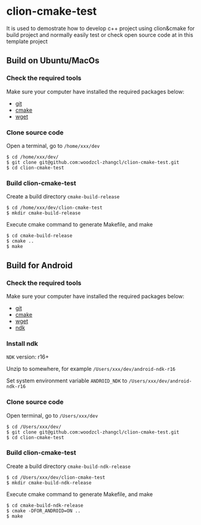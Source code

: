 # clion-cmake-test
It is used to demostrate how to develop c++ project using clion&cmake for build project and normally easily test or check open source code at in this template project

## Build on Ubuntu/MacOs
### Check the required tools
Make sure your computer have installed the required packages below:
* [git](https://www.git-scm.com/downloads)
* [cmake](https://cmake.org/download)
* [wget](https://www.gnu.org/software/wget)

### Clone source code
Open a terminal, go to `/home/xxx/dev`
```shell
$ cd /home/xxx/dev/
$ git clone git@github.com:woodzcl-zhangcl/clion-cmake-test.git
$ cd clion-cmake-test
```

### Build clion-cmake-test

Create a build directory `cmake-build-release`
```shell
$ cd /home/xxx/dev/clion-cmake-test
$ mkdir cmake-build-release
```

Execute cmake command to generate Makefile, and make
```shell
$ cd cmake-build-release
$ cmake ..
$ make
```

## Build for Android
### Check the required tools
Make sure your computer have installed the required packages below:
* [git](https://www.git-scm.com/downloads)
* [cmake](https://cmake.org/download)
* [wget](https://www.gnu.org/software/wget)
* [ndk](https://developer.android.com/ndk/downloads/)

### Install ndk
`NDK` version: r16+

Unzip to somewhere, for example `/Users/xxx/dev/android-ndk-r16`

Set system environment variable `ANDROID_NDK` to `/Users/xxx/dev/android-ndk-r16`

### Clone source code
Open terminal, go to `/Users/xxx/dev`
```shell
$ cd /Users/xxx/dev/
$ git clone git@github.com:woodzcl-zhangcl/clion-cmake-test.git
$ cd clion-cmake-test
```

### Build clion-cmake-test

Create a build directory `cmake-build-ndk-release`
```shell
$ cd /Users/xxx/dev/clion-cmake-test
$ mkdir cmake-build-ndk-release
```

Execute cmake command to generate Makefile, and make
```shell
$ cd cmake-build-ndk-release
$ cmake -DFOR_ANDROID=ON ..
$ make
```